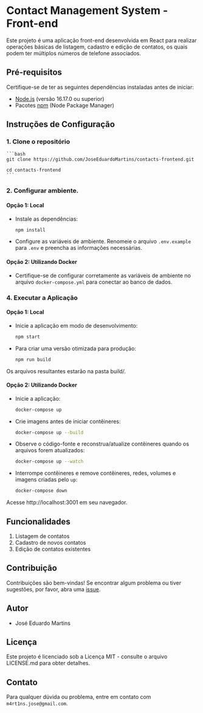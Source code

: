 # Contact Management System - Front-end

Este projeto é uma aplicação front-end desenvolvida em React para realizar operações básicas de listagem, cadastro e edição de contatos, os quais podem ter múltiplos números de telefone associados.

## Pré-requisitos

Certifique-se de ter as seguintes dependências instaladas antes de iniciar:

-   [Node.js](https://nodejs.org/) (versão 16.17.0 ou superior)
-   Pacotes [npm](https://www.npmjs.com/) (Node Package Manager)

## Instruções de Configuração

### 1. Clone o repositório

    ```bash
    git clone https://github.com/JoseEduardoMartins/contacts-frontend.git

    cd contacts-frontend
    ```

### 2. Configurar ambiente.

#### Opção 1: Local

-   Instale as dependências:

    ```bash
    npm install
    ```

-   Configure as variáveis de ambiente. Renomeie o arquivo `.env.example` para `.env` e preencha as informações necessárias.

#### Opção 2: Utilizando Docker

-   Certifique-se de configurar corretamente as variáveis de ambiente no arquivo `docker-compose.yml` para conectar ao banco de dados.

### 4. Executar a Aplicação

#### Opção 1: Local

-   Inicie a aplicação em modo de desenvolvimento:

    ```bash
    npm start
    ```

-   Para criar uma versão otimizada para produção:

    ```bash
    npm run build
    ```

Os arquivos resultantes estarão na pasta build/.

#### Opção 2: Utilizando Docker

-   Inicie a aplicação:

    ```bash
    docker-compose up
    ```

-   Crie imagens antes de iniciar contêineres:

    ```bash
    docker-compose up --build
    ```

-   Observe o código-fonte e reconstrua/atualize contêineres quando os arquivos forem atualizados:

    ```bash
    docker-compose up --watch
    ```

-   Interrompe contêineres e remove contêineres, redes, volumes e imagens criadas pelo `up`:

    ```bash
    docker-compose down
    ```

Acesse http://localhost:3001 em seu navegador.

## Funcionalidades

1. Listagem de contatos
2. Cadastro de novos contatos
3. Edição de contatos existentes

## Contribuição

Contribuições são bem-vindas! Se encontrar algum problema ou tiver sugestões, por favor, abra uma [issue](https://github.com/JoseEduardoMartins/contacts-frontend/issues/new).

## Autor

-   José Eduardo Martins

## Licença

Este projeto é licenciado sob a Licença MIT - consulte o arquivo LICENSE.md para obter detalhes.

## Contato

Para qualquer dúvida ou problema, entre em contato com `m4rt1ns.jose@gmail.com`.

